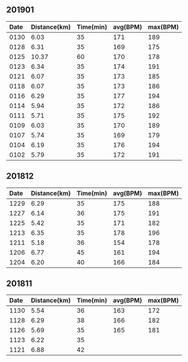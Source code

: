 ## 201901
Date|Distance(km)|Time(min)|avg(BPM)|max(BPM)
:--|:--|:--|:--|:--
0130|6.03|35|171|189
0128|6.31|35|169|175
0125|10.37|60|170|178
0123|6.34|35|174|191
0121|6.07|35|173|185
0118|6.07|35|173|186
0116|6.29|35|177|194
0114|5.94|35|172|186
0111|5.71|35|175|192
0109|6.03|35|170|189
0107|5.74|35|169|179
0104|6.19|35|176|194
0102|5.79|35|172|191

## 201812
Date|Distance(km)|Time(min)|avg(BPM)|max(BPM)
:--|:--|:--|:--|:--
1229|6.29|35|175|188
1227|6.14|36|175|191
1225|5.42|35|171|182
1213|6.35|35|178|196
1211|5.18|36|154|178
1206|6.77|45|161|194
1204|6.20|40|166|184

## 201811
Date|Distance(km)|Time(min)|avg(BPM)|max(BPM)
:--|:--|:--|:--|:--
1130|5.54|36|163|172
1128|6.29|38|166|182
1126|5.69|35|165|181
1123|6.22|35||
1121|6.88|42||
